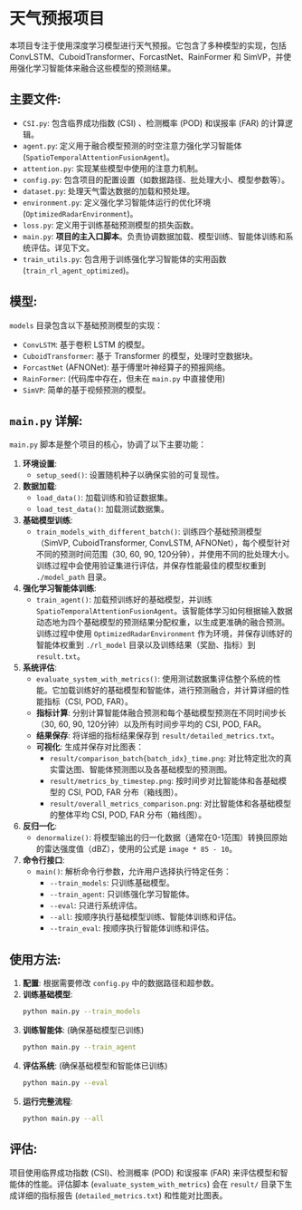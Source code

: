 # 天气预报项目

本项目专注于使用深度学习模型进行天气预报。它包含了多种模型的实现，包括 ConvLSTM、CuboidTransformer、ForcastNet、RainFormer 和 SimVP，并使用强化学习智能体来融合这些模型的预测结果。

## 主要文件:

- `CSI.py`: 包含临界成功指数 (CSI) 、检测概率 (POD) 和误报率 (FAR) 的计算逻辑。
- `agent.py`: 定义用于融合模型预测的时空注意力强化学习智能体 (`SpatioTemporalAttentionFusionAgent`)。
- `attention.py`: 实现某些模型中使用的注意力机制。
- `config.py`: 包含项目的配置设置（如数据路径、批处理大小、模型参数等）。
- `dataset.py`: 处理天气雷达数据的加载和预处理。
- `environment.py`: 定义强化学习智能体运行的优化环境 (`OptimizedRadarEnvironment`)。
- `loss.py`: 定义用于训练基础预测模型的损失函数。
- `main.py`: **项目的主入口脚本**。负责协调数据加载、模型训练、智能体训练和系统评估。详见下文。
- `train_utils.py`: 包含用于训练强化学习智能体的实用函数 (`train_rl_agent_optimized`)。

## 模型:

`models` 目录包含以下基础预测模型的实现：

- `ConvLSTM`: 基于卷积 LSTM 的模型。
- `CuboidTransformer`: 基于 Transformer 的模型，处理时空数据块。
- `ForcastNet` (AFNONet): 基于傅里叶神经算子的预报网络。
- `RainFormer`: (代码库中存在，但未在 `main.py` 中直接使用)
- `SimVP`: 简单的基于视频预测的模型。

## `main.py` 详解:

`main.py` 脚本是整个项目的核心，协调了以下主要功能：

1.  **环境设置**: 
    -   `setup_seed()`: 设置随机种子以确保实验的可复现性。
2.  **数据加载**: 
    -   `load_data()`: 加载训练和验证数据集。
    -   `load_test_data()`: 加载测试数据集。
3.  **基础模型训练**: 
    -   `train_models_with_different_batch()`: 训练四个基础预测模型（SimVP, CuboidTransformer, ConvLSTM, AFNONet），每个模型针对不同的预测时间范围（30, 60, 90, 120分钟），并使用不同的批处理大小。训练过程中会使用验证集进行评估，并保存性能最佳的模型权重到 `./model_path` 目录。
4.  **强化学习智能体训练**: 
    -   `train_agent()`: 加载预训练好的基础模型，并训练 `SpatioTemporalAttentionFusionAgent`。该智能体学习如何根据输入数据动态地为四个基础模型的预测结果分配权重，以生成更准确的融合预测。训练过程中使用 `OptimizedRadarEnvironment` 作为环境，并保存训练好的智能体权重到 `./rl_model` 目录以及训练结果（奖励、指标）到 `result.txt`。
5.  **系统评估**: 
    -   `evaluate_system_with_metrics()`: 使用测试数据集评估整个系统的性能。它加载训练好的基础模型和智能体，进行预测融合，并计算详细的性能指标（CSI, POD, FAR）。
    -   **指标计算**: 分别计算智能体融合预测和每个基础模型预测在不同时间步长（30, 60, 90, 120分钟）以及所有时间步平均的 CSI, POD, FAR。
    -   **结果保存**: 将详细的指标结果保存到 `result/detailed_metrics.txt`。
    -   **可视化**: 生成并保存对比图表：
        -   `result/comparison_batch{batch_idx}_time.png`: 对比特定批次的真实雷达图、智能体预测图以及各基础模型的预测图。
        -   `result/metrics_by_timestep.png`: 按时间步对比智能体和各基础模型的 CSI, POD, FAR 分布（箱线图）。
        -   `result/overall_metrics_comparison.png`: 对比智能体和各基础模型的整体平均 CSI, POD, FAR 分布（箱线图）。
6.  **反归一化**: 
    -   `denormalize()`: 将模型输出的归一化数据（通常在0-1范围）转换回原始的雷达强度值（dBZ），使用的公式是 `image * 85 - 10`。
7.  **命令行接口**: 
    -   `main()`: 解析命令行参数，允许用户选择执行特定任务：
        -   `--train_models`: 只训练基础模型。
        -   `--train_agent`: 只训练强化学习智能体。
        -   `--eval`: 只进行系统评估。
        -   `--all`: 按顺序执行基础模型训练、智能体训练和评估。
        -   `--train_eval`: 按顺序执行智能体训练和评估。

## 使用方法:

1.  **配置**: 根据需要修改 `config.py` 中的数据路径和超参数。
2.  **训练基础模型**: 
    ```bash
    python main.py --train_models
    ```
3.  **训练智能体**: (确保基础模型已训练)
    ```bash
    python main.py --train_agent
    ```
4.  **评估系统**: (确保基础模型和智能体已训练)
    ```bash
    python main.py --eval
    ```
5.  **运行完整流程**: 
    ```bash
    python main.py --all
    ```

## 评估:

项目使用临界成功指数 (CSI)、检测概率 (POD) 和误报率 (FAR) 来评估模型和智能体的性能。评估脚本 (`evaluate_system_with_metrics`) 会在 `result/` 目录下生成详细的指标报告 (`detailed_metrics.txt`) 和性能对比图表。
